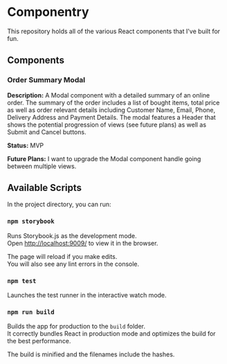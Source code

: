 # Componentry

This repository holds all of the various React components that I've built for fun. 

## Components 

### Order Summary Modal

**Description:** A Modal component with a detailed summary of an online order. The summary of the order includes a list of bought items, total price as well as order relevant details including Customer Name, Email, Phone, Delivery Address and Payment Details. The modal features a Header that shows the potential progression of views (see future plans) as well as Submit and Cancel buttons.

**Status:** MVP

**Future Plans:** I want to upgrade the Modal component handle going between multiple views. 

## Available Scripts

In the project directory, you can run:

### `npm storybook`

Runs Storybook.js as the development mode.<br />
Open [http://localhost:9009/](http://localhost:9009/) to view it in the browser.

The page will reload if you make edits.<br />
You will also see any lint errors in the console.

### `npm test`

Launches the test runner in the interactive watch mode.<br />

### `npm run build`

Builds the app for production to the `build` folder.<br />
It correctly bundles React in production mode and optimizes the build for the best performance.

The build is minified and the filenames include the hashes.<br />
